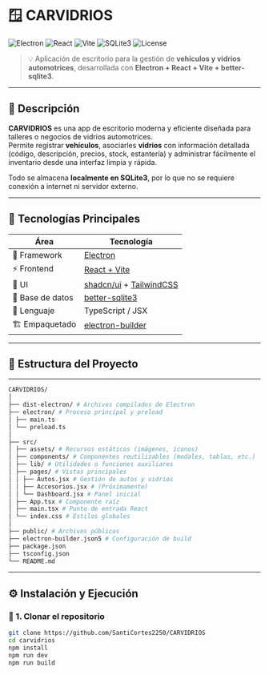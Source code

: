 # 🪟 CARVIDRIOS

![Electron](https://img.shields.io/badge/Electron-20232A?style=for-the-badge&logo=electron&logoColor=61DAFB)
![React](https://img.shields.io/badge/React-20232A?style=for-the-badge&logo=react&logoColor=61DAFB)
![Vite](https://img.shields.io/badge/Vite-563D7C?style=for-the-badge&logo=vite&logoColor=yellow)
![SQLite3](https://img.shields.io/badge/SQLite-07405E?style=for-the-badge&logo=sqlite&logoColor=white)
![License](https://img.shields.io/badge/license-MIT-green?style=for-the-badge)

> 💡 Aplicación de escritorio para la gestión de **vehículos y vidrios automotrices**, desarrollada con **Electron + React + Vite + better-sqlite3**.

---

## 🧩 Descripción

**CARVIDRIOS** es una app de escritorio moderna y eficiente diseñada para talleres o negocios de vidrios automotrices.  
Permite registrar **vehículos**, asociarles **vidrios** con información detallada (código, descripción, precios, stock, estantería) y administrar fácilmente el inventario desde una interfaz limpia y rápida.

Todo se almacena **localmente en SQLite3**, por lo que no se requiere conexión a internet ni servidor externo.

---

## 🚀 Tecnologías Principales

| Área | Tecnología |
|------|-------------|
| 🧠 Framework | [Electron](https://www.electronjs.org/) |
| ⚡ Frontend | [React + Vite](https://vitejs.dev/) |
| 🎨 UI | [shadcn/ui](https://ui.shadcn.com/) + [TailwindCSS](https://tailwindcss.com/) |
| 💾 Base de datos | [better-sqlite3](https://www.better-sqlite3.org/) |
| 💬 Lenguaje | TypeScript / JSX |
| 🏗️ Empaquetado | [electron-builder](https://www.electron.build/) |

---

## 📁 Estructura del Proyecto

---
```bash
CARVIDRIOS/
│
├── dist-electron/ # Archivos compilados de Electron
├── electron/ # Proceso principal y preload
│ ├── main.ts
│ └── preload.ts
│
├── src/
│ ├── assets/ # Recursos estáticos (imágenes, íconos)
│ ├── components/ # Componentes reutilizables (modales, tablas, etc.)
│ ├── lib/ # Utilidades o funciones auxiliares
│ ├── pages/ # Vistas principales
│ │ ├── Autos.jsx # Gestión de autos y vidrios
│ │ ├── Accesorios.jsx # (Próximamente)
│ │ └── Dashboard.jsx # Panel inicial
│ ├── App.tsx # Componente raíz
│ ├── main.tsx # Punto de entrada React
│ └── index.css # Estilos globales
│
├── public/ # Archivos públicos
├── electron-builder.json5 # Configuración de build
├── package.json
├── tsconfig.json
└── README.md
```
---

## ⚙️ Instalación y Ejecución

### 🧱 1. Clonar el repositorio

```bash
git clone https://github.com/SantiCortes2250/CARVIDRIOS
cd carvidrios
npm install
npm run dev
npm run build



